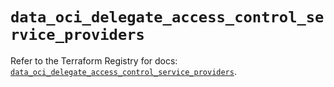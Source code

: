 # `data_oci_delegate_access_control_service_providers`

Refer to the Terraform Registry for docs: [`data_oci_delegate_access_control_service_providers`](https://registry.terraform.io/providers/oracle/oci/6.18.0/docs/data-sources/delegate_access_control_service_providers).
